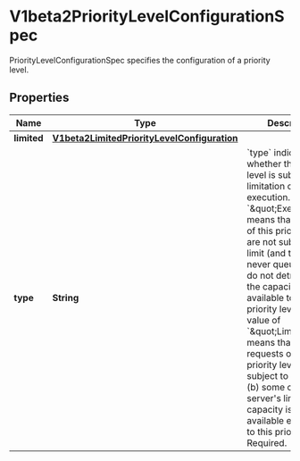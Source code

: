 

# V1beta2PriorityLevelConfigurationSpec

PriorityLevelConfigurationSpec specifies the configuration of a priority level.

## Properties

| Name | Type | Description | Notes |
|------------ | ------------- | ------------- | -------------|
|**limited** | [**V1beta2LimitedPriorityLevelConfiguration**](V1beta2LimitedPriorityLevelConfiguration.md) |  |  [optional] |
|**type** | **String** | &#x60;type&#x60; indicates whether this priority level is subject to limitation on request execution.  A value of &#x60;\&quot;Exempt\&quot;&#x60; means that requests of this priority level are not subject to a limit (and thus are never queued) and do not detract from the capacity made available to other priority levels.  A value of &#x60;\&quot;Limited\&quot;&#x60; means that (a) requests of this priority level _are_ subject to limits and (b) some of the server&#39;s limited capacity is made available exclusively to this priority level. Required. |  |



